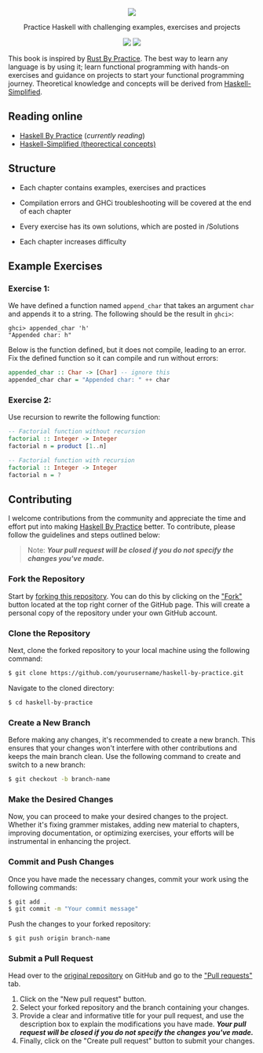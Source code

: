 <div align="center">
    <img src="https://upload.wikimedia.org/wikipedia/en/thumb/4/4d/Logo_of_the_Haskell_programming_language.svg/2560px-Logo_of_the_Haskell_programming_language.svg.png">
</div>
    
<p align="center">Practice Haskell with challenging examples, exercises and projects</p>
    
<div align="center">

<a href="https://github.com/ibnaleem/haskell-by-practice/stargazers"><img src="https://img.shields.io/github/stars/ibnaleem/haskell-by-practice.svg?style=for-the-badge"></a>
<a href="https://github.com/ibnaleem/haskell-by-practice/blob/main/LICENSE"><img src="https://img.shields.io/github/license/ibnaleem/haskell-by-practice?style=for-the-badge"></a>
</div>

This book is inspired by [Rust By Practice](https://github.com/sunface/rust-by-practice). The best way to learn any language is by using it; learn functional programming with hands-on exercises and guidance on projects to start your functional programming journey. Theoretical knowledge and concepts will be derived from [Haskell-Simplified](https://github.com/ibnaleem/Haskell-Simplified).

## Reading online

- [Haskell By Practice](https://github.ibnaleem.io/haskell-by-practice) (*currently reading*)
- [Haskell-Simplified (theorectical concepts)](https://ibnaleem.github.io/Haskell-Simplified/)

## Structure

- Each chapter contains examples, exercises and practices

- Compilation errors and GHCi troubleshooting will be covered at the end of each chapter

- Every exercise has its own solutions, which are posted in /Solutions

- Each chapter increases difficulty

## Example Exercises

### Exercise 1:
We have defined a function named `append_char` that takes an argument `char` and appends it to a string. The following should be the result in `ghci>`:
```
ghci> appended_char 'h'
"Appended char: h"
```
Below is the function defined, but it does not compile, leading to an error. Fix the defined function so it can compile and run without errors:
```haskell
appended_char :: Char -> [Char] -- ignore this
appended_char char = "Appended char: " ++ char
```

### Exercise 2:
Use recursion to rewrite the following function:
```haskell
-- Factorial function without recursion
factorial :: Integer -> Integer
factorial n = product [1..n]
```
```haskell
-- Factorial function with recursion
factorial :: Integer -> Integer
factorial n = ?
```

## Contributing
I welcome contributions from the community and appreciate the time and effort put into making [Haskell By Practice](https://ibnaleem.github.io/haskell-by-practice) better. To contribute, please follow the guidelines and steps outlined below:

> Note: **_Your pull request will be closed if you do not specify the changes you've made._**

### Fork the Repository
Start by [forking this repository](https://github.com/ibnaleem/haskell-by-practice/fork). You can do this by clicking on the ["Fork"](https://github.com/ibnaleem/haskell-by-practice/fork) button located at the top right corner of the GitHub page. This will create a personal copy of the repository under your own GitHub account.

### Clone the Repository
Next, clone the forked repository to your local machine using the following command:
```bash
$ git clone https://github.com/yourusername/haskell-by-practice.git
```
Navigate to the cloned directory:
```bash 
$ cd haskell-by-practice
```
### Create a New Branch
Before making any changes, it's recommended to create a new branch. This ensures that your changes won't interfere with other contributions and keeps the main branch clean. Use the following command to create and switch to a new branch:
```bash
$ git checkout -b branch-name
```
### Make the Desired Changes
Now, you can proceed to make your desired changes to the project. Whether it's fixing grammer mistakes, adding new material to chapters, improving documentation, or optimizing exercises, your efforts will be instrumental in enhancing the project.

### Commit and Push Changes
Once you have made the necessary changes, commit your work using the following commands:
```bash
$ git add .
$ git commit -m "Your commit message"
```
Push the changes to your forked repository:
```bash
$ git push origin branch-name
```
### Submit a Pull Request
Head over to the [original repository](https://github.com/ibnaleem/haskell-by-practice) on GitHub and go to the ["Pull requests"](https://github.com/ibnaleem/haskell-by-practice/pulls) tab.
1. Click on the "New pull request" button.
2. Select your forked repository and the branch containing your changes.
3. Provide a clear and informative title for your pull request, and use the description box to explain the modifications you have made. **_Your pull request will be closed if you do not specify the changes you've made._**
4. Finally, click on the "Create pull request" button to submit your changes.
